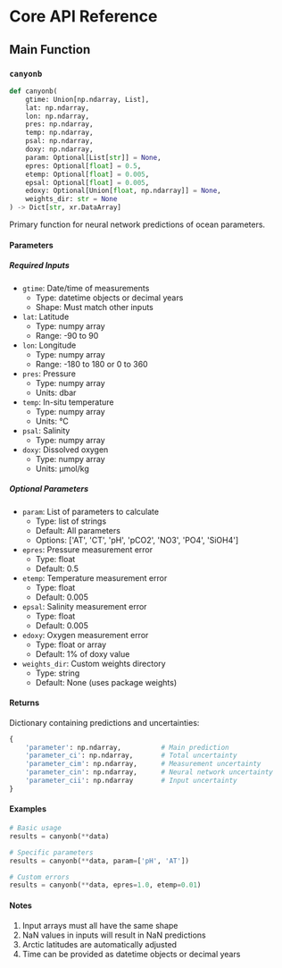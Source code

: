 # Core API Reference

## Main Function

### `canyonb`

```python
def canyonb(
    gtime: Union[np.ndarray, List],
    lat: np.ndarray,
    lon: np.ndarray,
    pres: np.ndarray,
    temp: np.ndarray,
    psal: np.ndarray,
    doxy: np.ndarray,
    param: Optional[List[str]] = None,
    epres: Optional[float] = 0.5,
    etemp: Optional[float] = 0.005,
    epsal: Optional[float] = 0.005,
    edoxy: Optional[Union[float, np.ndarray]] = None,
    weights_dir: str = None
) -> Dict[str, xr.DataArray]
```

Primary function for neural network predictions of ocean parameters.

#### Parameters

##### Required Inputs
- `gtime`: Date/time of measurements
    - Type: datetime objects or decimal years
    - Shape: Must match other inputs
- `lat`: Latitude
    - Type: numpy array
    - Range: -90 to 90
- `lon`: Longitude
    - Type: numpy array
    - Range: -180 to 180 or 0 to 360
- `pres`: Pressure
    - Type: numpy array
    - Units: dbar
- `temp`: In-situ temperature
    - Type: numpy array
    - Units: °C
- `psal`: Salinity
    - Type: numpy array
- `doxy`: Dissolved oxygen
    - Type: numpy array
    - Units: µmol/kg

##### Optional Parameters
- `param`: List of parameters to calculate
    - Type: list of strings
    - Default: All parameters
    - Options: ['AT', 'CT', 'pH', 'pCO2', 'NO3', 'PO4', 'SiOH4']
- `epres`: Pressure measurement error
    - Type: float
    - Default: 0.5
- `etemp`: Temperature measurement error
    - Type: float
    - Default: 0.005
- `epsal`: Salinity measurement error
    - Type: float
    - Default: 0.005
- `edoxy`: Oxygen measurement error
    - Type: float or array
    - Default: 1% of doxy value
- `weights_dir`: Custom weights directory
    - Type: string
    - Default: None (uses package weights)

#### Returns

Dictionary containing predictions and uncertainties:

```python
{
    'parameter': np.ndarray,          # Main prediction
    'parameter_ci': np.ndarray,       # Total uncertainty
    'parameter_cim': np.ndarray,      # Measurement uncertainty
    'parameter_cin': np.ndarray,      # Neural network uncertainty
    'parameter_cii': np.ndarray       # Input uncertainty
}
```

#### Examples

```python
# Basic usage
results = canyonb(**data)

# Specific parameters
results = canyonb(**data, param=['pH', 'AT'])

# Custom errors
results = canyonb(**data, epres=1.0, etemp=0.01)
```

#### Notes

1. Input arrays must all have the same shape
2. NaN values in inputs will result in NaN predictions
3. Arctic latitudes are automatically adjusted
4. Time can be provided as datetime objects or decimal years